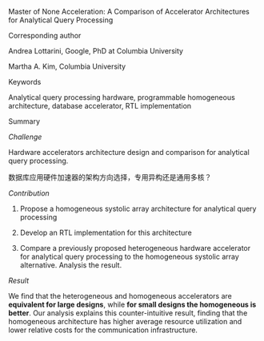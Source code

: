 Master of None Acceleration: A Comparison of Accelerator Architectures for
Analytical Query Processing

Corresponding author

Andrea Lottarini, Google, PhD at Columbia University

Martha A. Kim, Columbia University

Keywords

Analytical query processing hardware, programmable homogeneous architecture,
database accelerator, RTL implementation

Summary

*Challenge*

Hardware accelerators architecture design and comparison for analytical query
processing.

数据库应用硬件加速器的架构方向选择，专用异构还是通用多核？

*Contribution*

1.  Propose a homogeneous systolic array architecture for analytical query
    processing

2.  Develop an RTL implementation for this architecture

3.  Compare a previously proposed heterogeneous hardware accelerator for
    analytical query processing to the homogeneous systolic array alternative.
    Analysis the result.

*Result*

We find that the heterogeneous and homogeneous accelerators are **equivalent for
large designs**, while **for small designs the homogeneous is better**. Our
analysis explains this counter-intuitive result, finding that the homogeneous
architecture has higher average resource utilization and lower relative costs
for the communication infrastructure.
